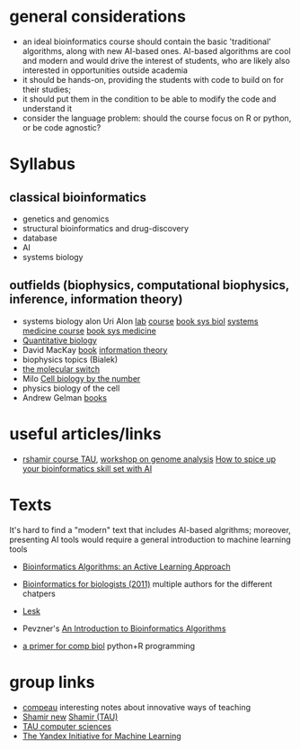 # general considerations

- an ideal bioinformatics course should contain the basic 'traditional' algorithms, along with new AI-based ones. AI-based algorithms are cool and modern and would drive the interest of students, who are likely also interested in opportunities outside academia 
- it should be hands-on, providing the students with code to build on for their studies; 
- it should put them in the condition to be able to modify the code and understand it
- consider the language problem: should the course focus on R or python, or be code agnostic?

# Syllabus

## classical bioinformatics
- genetics and genomics
- structural bioinformatics and drug-discovery
- database
- AI
- systems biology

## outfields (biophysics, computational biophysics, inference, information theory)

- systems biology alon Uri Alon [lab](https://www.weizmann.ac.il/mcb/UriAlon/) [course](https://www.youtube.com/playlist?list=PLLbr-B8cNbo6v4kc68JowzUeAYdh6gdQH) [book sys biol](https://www.amazon.com/Introduction-Systems-Biology-Mathematical-Computational/dp/1439837171/) [systems medicine course](https://www.weizmann.ac.il/mcb/UriAlon/system-medicine-2022-2023) [book sys medicine](https://www.amazon.com/Systems-Medicine-Physiological-Circuits-Computational/dp/1032411856)
- [Quantitative biology](https://mitpress.mit.edu/9780262038089/quantitative-biology/)
- David MacKay [book](http://www.inference.org.uk/mackay/itila/book.html) [information theory](https://videolectures.net/course_information_theory_pattern_recognition/)
- biophysics topics (Bialek)
- [the molecular switch](https://press.princeton.edu/books/hardcover/9780691200248/the-molecular-switch)
- Milo [Cell biology by the number](https://www.amazon.com/Cell-Biology-Numbers-Ron-Milo/dp/0815345372)
- physics biology of the cell
- Andrew Gelman [books](http://www.stat.columbia.edu/~gelman/books/)


# useful articles/links
* [rshamir course TAU](https://www.cs.tau.ac.il/~rshamir/algmb/algmb-archive.htm), [workshop on genome analysis](https://www.cs.tau.ac.il/~rshamir/workshop/21a/)
[How to spice up your bioinformatics skill set with AI](https://www.nature.com/articles/d41586-023-03067-6)

# Texts

It's hard to find a "modern" text that includes AI-based algrithms;
moreover, presenting AI tools would require a general introduction to machine learning tools


* [Bioinformatics Algorithms: an Active Learning Approach](https://www.bioinformaticsalgorithms.org/)
* [Bioinformatics for biologists (2011)](https://www.cambridge.org/us/universitypress/subjects/life-sciences/genomics-bioinformatics-and-systems-biology/bioinformatics-biologists?format=PB&isbn=9781107648876#contentsTabAnchor) multiple authors for the different chatpers
* [Lesk]([https://www.amazon.com/Introduction-Bioinformatics-Arthur-Lesk/](https://www.amazon.com/Introduction-Bioinformatics-Arthur-Lesk/dp/0198794142/))
* Pevzner's [An Introduction to Bioinformatics Algorithms](https://www.amazon.com/Introduction-Bioinformatics-Algorithms-Computational-Molecular-ebook/dp/B08N42DF3Z)

* [a primer for comp biol](https://open.oregonstate.education/computationalbiology/) python+R programming

# group links
* [compeau](https://compeau.cbd.cmu.edu/teaching/) interesting notes about innovative ways of teaching
* [Shamir new](https://acgt.cs.tau.ac.il/) [Shamir (TAU)](https://www.cs.tau.ac.il/~rshamir/)
* [TAU computer sciences](https://en-exact-sciences.tau.ac.il/computer)
* [The Yandex Initiative for Machine Learning](https://en.cs.tau.ac.il/computer/research_centers_yandex)
